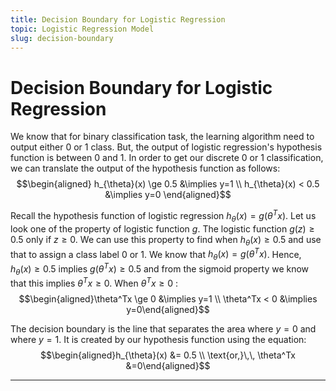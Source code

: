```yaml
---
title: Decision Boundary for Logistic Regression
topic: Logistic Regression Model
slug: decision-boundary
---
```


# Decision Boundary for Logistic Regression

We know that for binary classification task, the learning algorithm need to output either $0$ or $1$ class. But, the output of logistic regression's hypothesis function is between $0$ and $1$. In order to get our discrete $0$ or $1$ classification, we can translate the output of the hypothesis function as follows: $$\begin{aligned} h_{\theta}(x) \ge 0.5 &\implies y=1 \\ h_{\theta}(x) < 0.5 &\implies y=0 \end{aligned}$$

Recall the hypothesis function of logistic regression $h_{\theta}(x) = g(\theta^Tx)$. Let us look one of the property of logistic function $g$. The logistic function $g(z) \ge 0.5$ only if $z \ge 0$. We can use this property to find when $h_{\theta}(x) \ge 0.5$ and use that to assign a class label $0$ or $1$. We know that $h_{\theta}(x) = g(\theta^T x)$. Hence, $h_{\theta}(x) \ge 0.5$ implies $g(\theta^T x) \ge 0.5$ and from the sigmoid property we know that this implies $\theta^T x \ge 0$. When $\theta^T x \ge 0$ : $$\begin{aligned}\theta^Tx \ge 0 &\implies y=1 \\ \theta^Tx < 0 &\implies y=0\end{aligned}$$

The decision boundary is the line that separates the area where $y = 0$ and where $y = 1$. It is created by our hypothesis function using the equation: $$\begin{aligned}h_{\theta}(x) &= 0.5 \\ \text{or,}\,\, \theta^Tx &=0\end{aligned}$$

---
